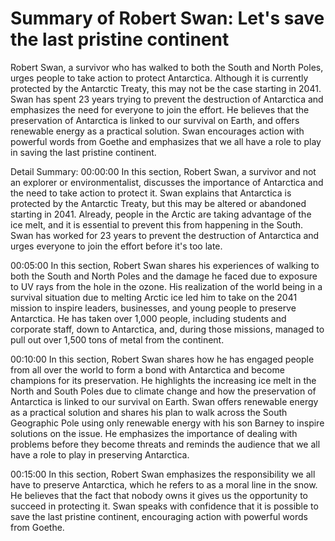 # Summary of Robert Swan: Let's save the last pristine continent

Robert Swan, a survivor who has walked to both the South and North Poles, urges people to take action to protect Antarctica. Although it is currently protected by the Antarctic Treaty, this may not be the case starting in 2041. Swan has spent 23 years trying to prevent the destruction of Antarctica and emphasizes the need for everyone to join the effort. He believes that the preservation of Antarctica is linked to our survival on Earth, and offers renewable energy as a practical solution. Swan encourages action with powerful words from Goethe and emphasizes that we all have a role to play in saving the last pristine continent.

Detail Summary: 
00:00:00
In this section, Robert Swan, a survivor and not an explorer or environmentalist, discusses the importance of Antarctica and the need to take action to protect it. Swan explains that Antarctica is protected by the Antarctic Treaty, but this may be altered or abandoned starting in 2041. Already, people in the Arctic are taking advantage of the ice melt, and it is essential to prevent this from happening in the South. Swan has worked for 23 years to prevent the destruction of Antarctica and urges everyone to join the effort before it's too late.

00:05:00
In this section, Robert Swan shares his experiences of walking to both the South and North Poles and the damage he faced due to exposure to UV rays from the hole in the ozone. His realization of the world being in a survival situation due to melting Arctic ice led him to take on the 2041 mission to inspire leaders, businesses, and young people to preserve Antarctica. He has taken over 1,000 people, including students and corporate staff, down to Antarctica, and, during those missions, managed to pull out over 1,500 tons of metal from the continent.

00:10:00
In this section, Robert Swan shares how he has engaged people from all over the world to form a bond with Antarctica and become champions for its preservation. He highlights the increasing ice melt in the North and South Poles due to climate change and how the preservation of Antarctica is linked to our survival on Earth. Swan offers renewable energy as a practical solution and shares his plan to walk across the South Geographic Pole using only renewable energy with his son Barney to inspire solutions on the issue. He emphasizes the importance of dealing with problems before they become threats and reminds the audience that we all have a role to play in preserving Antarctica.

00:15:00
In this section, Robert Swan emphasizes the responsibility we all have to preserve Antarctica, which he refers to as a moral line in the snow. He believes that the fact that nobody owns it gives us the opportunity to succeed in protecting it. Swan speaks with confidence that it is possible to save the last pristine continent, encouraging action with powerful words from Goethe.

